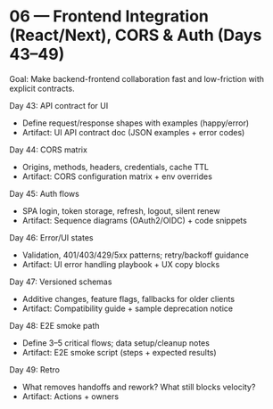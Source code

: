 # 06 — Frontend Integration (React/Next), CORS & Auth (Days 43–49)

Goal: Make backend-frontend collaboration fast and low-friction with explicit contracts.

Day 43: API contract for UI
- Define request/response shapes with examples (happy/error)
- Artifact: UI API contract doc (JSON examples + error codes)

Day 44: CORS matrix
- Origins, methods, headers, credentials, cache TTL
- Artifact: CORS configuration matrix + env overrides

Day 45: Auth flows
- SPA login, token storage, refresh, logout, silent renew
- Artifact: Sequence diagrams (OAuth2/OIDC) + code snippets

Day 46: Error/UI states
- Validation, 401/403/429/5xx patterns; retry/backoff guidance
- Artifact: UI error handling playbook + UX copy blocks

Day 47: Versioned schemas
- Additive changes, feature flags, fallbacks for older clients
- Artifact: Compatibility guide + sample deprecation notice

Day 48: E2E smoke path
- Define 3–5 critical flows; data setup/cleanup notes
- Artifact: E2E smoke script (steps + expected results)

Day 49: Retro
- What removes handoffs and rework? What still blocks velocity?
- Artifact: Actions + owners
